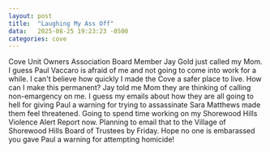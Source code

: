 ```yaml
---
layout: post
title:  "Laughing My Ass Off"
data:   2025-08-25 19:23:23 -0500
categories: cove
---
```

Cove Unit Owners Association Board Member Jay Gold just called my Mom. I guess Paul Vaccaro is afraid of me and not going to come into work for a while. I can't believe how quickly I made the Cove a safer place to live. How can I make this permanent? Jay told me Mom they are thinking of calling non-emargency on me. I guess my emails about how they are all going to hell for giving Paul a warning for trying to assassinate Sara Matthews made them feel threatened. Going to spend time working on my Shorewood Hills Violence Alert Report now. Planning to email that to the Village of Shorewood Hills Board of Trustees by Friday. Hope no one is embarassed you gave Paul a warning for attempting homicide!